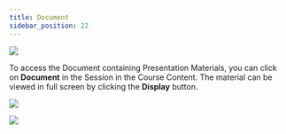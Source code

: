 ```yaml
---
title: Document
sidebar_position: 22
---
```

![](/img/doc-skills-indo_1.png)

To access the Document containing Presentation Materials, you can click on **Document** in the Session in the Course Content. The material can be viewed in full screen by clicking the **Display** button.

![](/img/doc-skills-indo_2.png)

![](/img/doc-skills-indo_3.png)